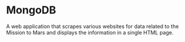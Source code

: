 # MongoDB
A web application that scrapes various websites for data related to the Mission to Mars and displays the information in a single HTML page. 
